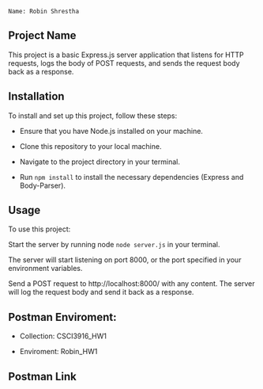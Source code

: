 ```
Name: Robin Shrestha
```

## Project Name
This project is a basic Express.js server application that listens for HTTP requests, logs the body of POST requests, and sends the request body back as a response.


## Installation
To install and set up this project, follow these steps:

- Ensure that you have Node.js installed on your machine. 

- Clone this repository to your local machine.

- Navigate to the project directory in your terminal.

- Run ``npm install`` to install the necessary dependencies (Express and Body-Parser).

## Usage
To use this project:

Start the server by running node `node server.js` in your terminal.

The server will start listening on port 8000, or the port specified in your environment variables.

Send a POST request to http://localhost:8000/ with any content. The server will log the request body and send it back as a response.

## Postman Enviroment: 
- Collection: CSCI3916_HW1

- Enviroment: Robin_HW1

## Postman Link

